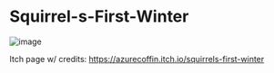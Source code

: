 # Squirrel-s-First-Winter

![image](https://github.com/ylkwok714/Squirrel-s-First-Winter/assets/46937609/2f8e4de0-6963-4e13-92d2-74c001d5e565)

Itch page w/ credits:
https://azurecoffin.itch.io/squirrels-first-winter
